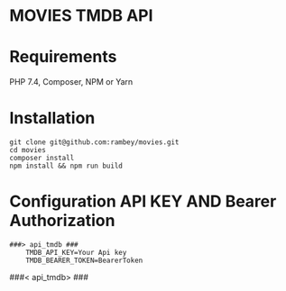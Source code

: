 
# MOVIES TMDB API

# Requirements
   PHP 7.4,
   Composer,
   NPM or Yarn 
 # Installation
    git clone git@github.com:rambey/movies.git
    cd movies
    composer install
    npm install && npm run build
  
# Configuration API KEY AND Bearer Authorization 
    ###> api_tmdb ###
        TMDB_API_KEY=Your Api key        
        TMDB_BEARER_TOKEN=BearerToken
    
###< api_tmdb> ###
